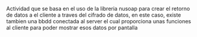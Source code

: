 Actividad que se basa en el uso de la libreria nusoap para crear el retorno de datos a el cliente a traves del cifrado de datos, en este caso, existe tambien una bbdd conectada al server el cual proporciona unas funciones al cliente para poder mostrar esos datos por pantalla
